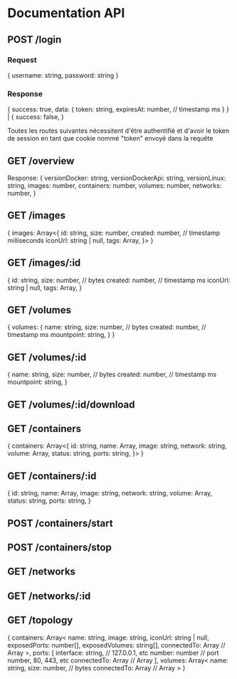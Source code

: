 # Documentation API

## POST /login
### Request
{
    username: string,
    password: string
}
### Response
{
    success: true,
    data: {
        token: string,
        expiresAt: number,         // timestamp ms
    }
} | {
    success: false,
}

Toutes les routes suivantes nécessitent d'être authentifié et d'avoir le token de session 
en tant que cookie nommé "token" envoyé dans la requête

## GET /overview
Response:
{
    versionDocker: string,
    versionDockerApi: string,
    versionLinux: string,
    images: number,
    containers: number,
    volumes: number,
    networks: number,
}

## GET /images
{
    images: Array<{
        id: string,
        size: number,
        created: number,    // timestamp milliseconds
        iconUrl: string | null,
        tags: Array<string>,
    }>
}

## GET /images/:id
{ 
    id: string,
    size: number, // bytes
    created: number, // timestamp ms
    iconUrl: string | null,
    tags: Array<string>,
}


## GET /volumes
{
    volumes: { 
        name: string,
        size: number, // bytes
        created: number, // timestamp ms
        mountpoint: string,
    }
}

## GET /volumes/:id
{ 
    name: string,
    size: number, // bytes
    created: number, // timestamp ms
    mountpoint: string,
}

## GET /volumes/:id/download

## GET /containers
{
    containers: Array<{
        id: string,
        name: Array<string>,
        image: string,
        network: string,
        volume: Array<string>,
        status: string,
        ports: string,
    }>
}

## GET /containers/:id
{
    id: string,
    name: Array<string>,
    image: string,
    network: string,
    volume: Array<string>,
    status: string,
    ports: string,
}

## POST /containers/start

## POST /containers/stop

## GET /networks

## GET /networks/:id

## GET /topology
{
    containers: Array<
        name: string,
        image: string,
        iconUrl: string | null,
        exposedPorts: number[],
        exposedVolumes: string[],
        connectedTo: Array<string>      // Array<EntityID> 
    >,
    ports: [
        interface: string,              // 127.0.0.1, etc
        number: number                  // port number, 80, 443, etc
        connectedTo: Array<string>      // Array<EntityID> 
    ],
    volumes: Array<
        name: string,
        size: number,                   // bytes
        connectedTo: Array<string>      // Array<EntityID> 
    >
}
